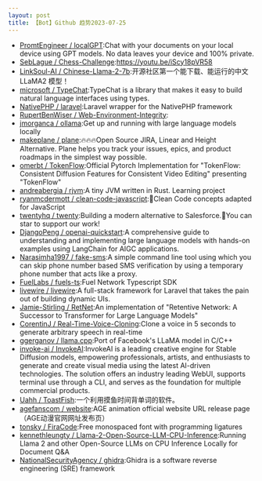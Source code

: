 ```yaml
---
layout: post
title: 【Bot】Github 趋势2023-07-25
---
```


* [PromtEngineer / localGPT](https://github.com/PromtEngineer/localGPT):Chat with your documents on your local device using GPT models. No data leaves your device and 100% private.
* [SebLague / Chess-Challenge](https://github.com/SebLague/Chess-Challenge):https://youtu.be/iScy18pVR58
* [LinkSoul-AI / Chinese-Llama-2-7b](https://github.com/LinkSoul-AI/Chinese-Llama-2-7b):开源社区第一个能下载、能运行的中文 LLaMA2 模型！
* [microsoft / TypeChat](https://github.com/microsoft/TypeChat):TypeChat is a library that makes it easy to build natural language interfaces using types.
* [NativePHP / laravel](https://github.com/NativePHP/laravel):Laravel wrapper for the NativePHP framework
* [RupertBenWiser / Web-Environment-Integrity](https://github.com/RupertBenWiser/Web-Environment-Integrity):
* [jmorganca / ollama](https://github.com/jmorganca/ollama):Get up and running with large language models locally
* [makeplane / plane](https://github.com/makeplane/plane):🔥🔥🔥Open Source JIRA, Linear and Height Alternative. Plane helps you track your issues, epics, and product roadmaps in the simplest way possible.
* [omerbt / TokenFlow](https://github.com/omerbt/TokenFlow):Official Pytorch Implementation for "TokenFlow: Consistent Diffusion Features for Consistent Video Editing" presenting "TokenFlow"
* [andreabergia / rjvm](https://github.com/andreabergia/rjvm):A tiny JVM written in Rust. Learning project
* [ryanmcdermott / clean-code-javascript](https://github.com/ryanmcdermott/clean-code-javascript):🛁Clean Code concepts adapted for JavaScript
* [twentyhq / twenty](https://github.com/twentyhq/twenty):Building a modern alternative to Salesforce.🌟You can star to support our work!
* [DjangoPeng / openai-quickstart](https://github.com/DjangoPeng/openai-quickstart):A comprehensive guide to understanding and implementing large language models with hands-on examples using LangChain for AIGC applications.
* [Narasimha1997 / fake-sms](https://github.com/Narasimha1997/fake-sms):A simple command line tool using which you can skip phone number based SMS verification by using a temporary phone number that acts like a proxy.
* [FuelLabs / fuels-ts](https://github.com/FuelLabs/fuels-ts):Fuel Network Typescript SDK
* [livewire / livewire](https://github.com/livewire/livewire):A full-stack framework for Laravel that takes the pain out of building dynamic UIs.
* [Jamie-Stirling / RetNet](https://github.com/Jamie-Stirling/RetNet):An implementation of "Retentive Network: A Successor to Transformer for Large Language Models"
* [CorentinJ / Real-Time-Voice-Cloning](https://github.com/CorentinJ/Real-Time-Voice-Cloning):Clone a voice in 5 seconds to generate arbitrary speech in real-time
* [ggerganov / llama.cpp](https://github.com/ggerganov/llama.cpp):Port of Facebook's LLaMA model in C/C++
* [invoke-ai / InvokeAI](https://github.com/invoke-ai/InvokeAI):InvokeAI is a leading creative engine for Stable Diffusion models, empowering professionals, artists, and enthusiasts to generate and create visual media using the latest AI-driven technologies. The solution offers an industry leading WebUI, supports terminal use through a CLI, and serves as the foundation for multiple commercial products.
* [Uahh / ToastFish](https://github.com/Uahh/ToastFish):一个利用摸鱼时间背单词的软件。
* [agefanscom / website](https://github.com/agefanscom/website):AGE animation official website URL release page（AGE动漫官网网址发布页）
* [tonsky / FiraCode](https://github.com/tonsky/FiraCode):Free monospaced font with programming ligatures
* [kennethleungty / Llama-2-Open-Source-LLM-CPU-Inference](https://github.com/kennethleungty/Llama-2-Open-Source-LLM-CPU-Inference):Running Llama 2 and other Open-Source LLMs on CPU Inference Locally for Document Q&A
* [NationalSecurityAgency / ghidra](https://github.com/NationalSecurityAgency/ghidra):Ghidra is a software reverse engineering (SRE) framework
